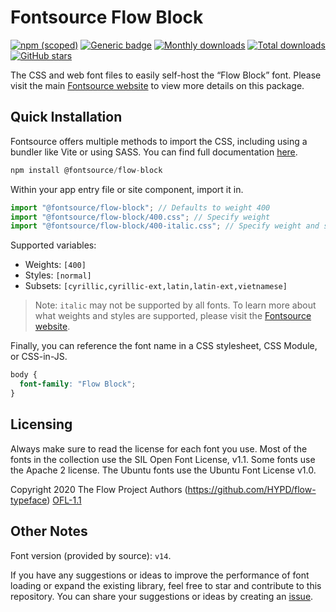 # Fontsource Flow Block

[![npm (scoped)](https://img.shields.io/npm/v/@fontsource/flow-block?color=brightgreen)](https://www.npmjs.com/package/@fontsource/flow-block) [![Generic badge](https://img.shields.io/badge/fontsource-passing-brightgreen)](https://github.com/fontsource/fontsource) [![Monthly downloads](https://badgen.net/npm/dm/@fontsource/flow-block)](https://github.com/fontsource/fontsource) [![Total downloads](https://badgen.net/npm/dt/@fontsource/flow-block)](https://github.com/fontsource/fontsource) [![GitHub stars](https://img.shields.io/github/stars/fontsource/fontsource.svg?style=social&label=Star)](https://github.com/fontsource/fontsource/stargazers)

The CSS and web font files to easily self-host the “Flow Block” font. Please visit the main [Fontsource website](https://fontsource.org/fonts/flow-block) to view more details on this package.

## Quick Installation

Fontsource offers multiple methods to import the CSS, including using a bundler like Vite or using SASS. You can find full documentation [here](https://fontsource.org/docs/getting-started/introduction).

```javascript
npm install @fontsource/flow-block
```

Within your app entry file or site component, import it in.

```javascript
import "@fontsource/flow-block"; // Defaults to weight 400
import "@fontsource/flow-block/400.css"; // Specify weight
import "@fontsource/flow-block/400-italic.css"; // Specify weight and style
```

Supported variables:
- Weights: `[400]`
- Styles: `[normal]`
- Subsets: `[cyrillic,cyrillic-ext,latin,latin-ext,vietnamese]`

> Note: `italic` may not be supported by all fonts. To learn more about what weights and styles are supported, please visit the [Fontsource website](https://fontsource.org/fonts/flow-block).

Finally, you can reference the font name in a CSS stylesheet, CSS Module, or CSS-in-JS.

```css
body {
  font-family: "Flow Block";
}
```

## Licensing
Always make sure to read the license for each font you use. Most of the fonts in the collection use the SIL Open Font License, v1.1. Some fonts use the Apache 2 license. The Ubuntu fonts use the Ubuntu Font License v1.0.

Copyright 2020 The Flow Project Authors (https://github.com/HYPD/flow-typeface)
[OFL-1.1](https://openfontlicense.org)

## Other Notes
Font version (provided by source): `v14`.

If you have any suggestions or ideas to improve the performance of font loading or expand the existing library, feel free to star and contribute to this repository. You can share your suggestions or ideas by creating an [issue](https://github.com/fontsource/fontsource/issues).